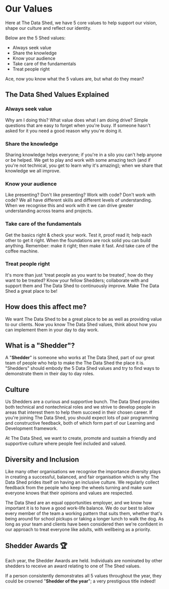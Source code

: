 # Our Values

Here at The Data Shed, we have 5 core values to help support our vision, shape
our culture and reflect our identity.

Below are the 5 Shed values:

- Always seek value
- Share the knowledge
- Know your audience
- Take care of the fundamentals
- Treat people right

Ace, now you know what the 5 values are, but what do they mean?

## The Data Shed Values Explained

### Always seek value

Why am I doing this? What value does what I am doing drive? Simple questions
that are easy to forget when you're busy. If someone hasn't asked for it you
need a good reason why you're doing it.

### Share the knowledge

Sharing knowledge helps everyone; if you're in a silo you can't help anyone or
be helped. We get to play and work with some amazing tech (and if you're not
technical, you get to learn why it's amazing); when we share that knowledge we
all improve.

### Know your audience

Like presenting? Don't like presenting? Work with code? Don't work with code? We
all have different skills and different levels of understanding. When we
recognise this and work with it we can drive greater understanding across teams
and projects.

### Take care of the fundamentals

Get the basics right & check your work. Test it, proof read it; help each other
to get it right. When the foundations are rock solid you can build anything.
Remember: make it right; then make it fast. And take care of the coffee machine.

### Treat people right

It's more than just 'treat people as you want to be treated', how do they want
to be treated? Know your fellow Shedders; collaborate with and support them and
The Data Shed to continuously improve. Make The Data Shed a great place to be!

## How does this affect me?

We want The Data Shed to be a great place to be as well as providing value to
our clients. Now you know The Data Shed values, think about how you can
implement them in your day to day work.

## What is a "Shedder"?

A "**Shedder**" is someone who works at The Data Shed, part of our great team of
people who help to make the The Data Shed the place it is. "Shedders" should
embody the 5 Data Shed values and try to find ways to demonstrate them in their
day to day roles.

## Culture

Us Shedders are a curious and supportive bunch. The Data Shed provides both
technical and nontechnical roles and we strive to develop people in areas that
interest them to help them succeed in their chosen career. If you're joining The
Data Shed, you should expect lots of pair programming and constructive feedback,
both of which form part of our Learning and Development framework.

At The Data Shed, we want to create, promote and sustain a friendly and
supportive culture where people feel included and valued.

## Diversity and Inclusion

Like many other organisations we recognise the importance diversity plays in
creating a successful, balanced, and fair organisation which is why The Data
Shed prides itself on having an inclusive culture. We regularly collect feedback
from the people who keep the wheels turning and make sure everyone knows that
their opinions and values are respected.

The Data Shed are an equal opportunities employer, and we know how important it
is to have a good work-life balance. We do our best to allow every member of the
team a working pattern that suits them, whether that's being around for school
pickups or taking a longer lunch to walk the dog. As long as your team and
clients have been considered then we're confident in our approach to treat
everyone like adults, with wellbeing as a priority.

## Shedder Awards 🏆

Each year, the Shedder Awards are held. Individuals are nominated by other
shedders to receive an award relating to one of The Shed values.

If a person consistently demonstrates all 5 values throughout the year, they
could be crowned "**Shedder of the year**"; a very prestigious title indeed!
